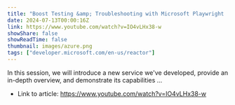```yaml
---
title: "Boost Testing &amp; Troubleshooting with Microsoft Playwright | #AzureHappyHours"
date: 2024-07-13T00:00:16Z
link: https://www.youtube.com/watch?v=IO4vLHx38-w
showShare: false
showReadTime: false
thumbnail: images/azure.png
tags: ["developer.microsoft.com/en-us/reactor"]
---
```

In this session, we will introduce a new service we've developed, provide an in-depth overview, and demonstrate its capabilities ...

- Link to article: https://www.youtube.com/watch?v=IO4vLHx38-w